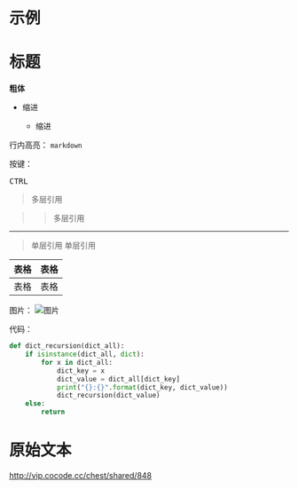 # 示例

# 标题

**粗体**

- 缩进

  - 缩进

行内高亮： `markdown`

按键：

<kbd>CTRL</kbd>

> 多层引用

> > 多层引用

--------

> 单层引用 单层引用

表格 | 表格
-- | --
表格 | 表格

图片： ![图片](http://vip.cocode.cc/uploads/avatar/74.jpg)

代码：

```python
def dict_recursion(dict_all):
    if isinstance(dict_all, dict):
        for x in dict_all:
            dict_key = x
            dict_value = dict_all[dict_key]
            print("{}:{}".format(dict_key, dict_value))
            dict_recursion(dict_value)
    else:
        return
```

# 原始文本

<http://vip.cocode.cc/chest/shared/848>
